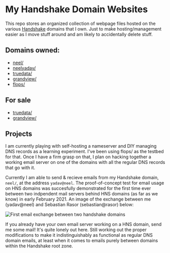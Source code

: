 # My Handshake Domain Websites
This repo stores an organized collection of webpage files hosted on the various [Handshake](https://github.org/handshake-org) domains that I own. Just to make hosting/management easier as I move stuff around and am likely to accidentally delete stuff.

## Domains owned:
* [neel/](http://neel/)
* [neelyadav/](http://neelyadav/)
* [truedata/](http://truedata/)
* [grandview/](http://grandview/)
* [flops/](http://flops/)

## For sale
* [truedata/](https://namebase.io/domains/truedata)
* [grandview/](https://namebase.io/domains/grandview)

## Projects
I am currently playing with self-hosting a nameserver and DIY managing DNS records as a learning experiment. I've been using flops/ as the testbed for that. Once I have a firm grasp on that, I plan on hacking together a working email server on one of the domains with all the regular DNS records that go with it.

Currently I am able to send & recieve emails from my Handshake domain, `neel/`, at the address `yadav@neel`.
The proof-of-concept test for email usage on HNS domains was succesfully demonstrated for the first time ever between two indpendent mail servers behind HNS domains (as far as we know) in early February 2021. An image of the exchange between me (yadav@neel) and Sebastian Rasor (sebastian@rasor) below:

![First email exchange between two handshake domains](https://files.neelyadav.com/handshake/HNS_FirstEmailEver.png)

If you already have your own email server working on a HNS domain, send me some mail! It's quite lonely out here. Still working out the proper modifications to make it indistinguishably as functional as regular DNS domain emails, at least when it comes to emails purely between domains within the Handshake root zone.
